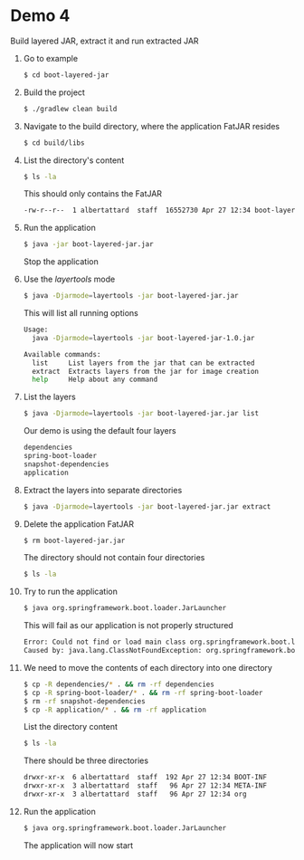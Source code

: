 # Demo 4

Build layered JAR, extract it and run extracted JAR

1. Go to example

   ```bash
   $ cd boot-layered-jar
   ```

1. Build the project

   ```bash
   $ ./gradlew clean build
   ```

1. Navigate to the build directory, where the application FatJAR resides

   ```bash
   $ cd build/libs
   ```

1. List the directory's content

   ```bash
   $ ls -la
   ```

   This should only contains the FatJAR

   ```bash
   -rw-r--r--  1 albertattard  staff  16552730 Apr 27 12:34 boot-layered-jar.jar
   ```

1. Run the application

   ```bash
   $ java -jar boot-layered-jar.jar
   ```

   Stop the application

1. Use the _layertools_ mode

   ```bash
   $ java -Djarmode=layertools -jar boot-layered-jar.jar
   ```

   This will list all running options

   ```bash
   Usage:
     java -Djarmode=layertools -jar boot-layered-jar-1.0.jar

   Available commands:
     list     List layers from the jar that can be extracted
     extract  Extracts layers from the jar for image creation
     help     Help about any command
   ```

1. List the layers

   ```bash
   $ java -Djarmode=layertools -jar boot-layered-jar.jar list
   ```

   Our demo is using the default four layers

   ```bash
   dependencies
   spring-boot-loader
   snapshot-dependencies
   application
   ```

1. Extract the layers into separate directories

   ```bash
   $ java -Djarmode=layertools -jar boot-layered-jar.jar extract
   ```

1. Delete the application FatJAR

   ```bash
   $ rm boot-layered-jar.jar
   ```

   The directory should not contain four directories

   ```bash
   $ ls -la
   ```

1. Try to run the application

   ```bash
   $ java org.springframework.boot.loader.JarLauncher
   ```

   This will fail as our application is not properly structured

   ```bash
   Error: Could not find or load main class org.springframework.boot.loader.JarLauncher
   Caused by: java.lang.ClassNotFoundException: org.springframework.boot.loader.JarLauncher
   ```

1. We need to move the contents of each directory into one directory

   ```bash
   $ cp -R dependencies/* . && rm -rf dependencies
   $ cp -R spring-boot-loader/* . && rm -rf spring-boot-loader
   $ rm -rf snapshot-dependencies
   $ cp -R application/* . && rm -rf application
   ```

   List the directory content

   ```bash
   $ ls -la
   ```

   There should be three directories

   ```bash
   drwxr-xr-x  6 albertattard  staff  192 Apr 27 12:34 BOOT-INF
   drwxr-xr-x  3 albertattard  staff   96 Apr 27 12:34 META-INF
   drwxr-xr-x  3 albertattard  staff   96 Apr 27 12:34 org
   ```

1. Run the application

   ```bash
   $ java org.springframework.boot.loader.JarLauncher
   ```

   The application will now start
